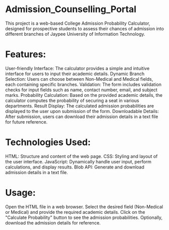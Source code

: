 # Admission_Counselling_Portal
This project is a web-based College Admission Probability Calculator, designed for prospective students to assess their chances of admission into different branches of Jaypee University of Information Technology.
# Features:
User-friendly Interface: The calculator provides a simple and intuitive interface for users to input their academic details.
Dynamic Branch Selection: Users can choose between Non-Medical and Medical fields, each containing specific branches.
Validation: The form includes validation checks for input fields such as name, contact number, email, and subject marks.
Probability Calculation: Based on the provided academic details, the calculator computes the probability of securing a seat in various departments.
Result Display: The calculated admission probabilities are displayed to the user upon submission of the form.
Downloadable Details: After submission, users can download their admission details in a text file for future reference.
# Technologies Used:
HTML: Structure and content of the web page.
CSS: Styling and layout of the user interface.
JavaScript: Dynamically handle user input, perform calculations, and display results.
Blob API: Generate and download admission details in a text file.
# Usage:
Open the HTML file in a web browser.
Select the desired field (Non-Medical or Medical) and provide the required academic details.
Click on the "Calculate Probability" button to see the admission probabilities.
Optionally, download the admission details for reference.
